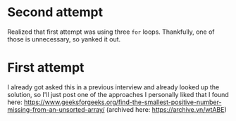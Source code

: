 # Second attempt

Realized that first attempt was using three `for` loops. Thankfully, one of those is unnecessary, so yanked it out.

# First attempt

I already got asked this in a previous interview and already looked up the solution, so I'll just post one of the approaches I personally liked that I found here: https://www.geeksforgeeks.org/find-the-smallest-positive-number-missing-from-an-unsorted-array/ (archived here: https://archive.vn/wtABE)
